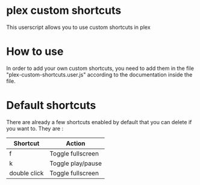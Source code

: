 # plex custom shortcuts
This userscript allows you to use custom shortcuts in plex

# How to use
In order to add your own custom shortcuts, you need to add them in the file "plex-custom-shortcuts.user.js" according to the documentation inside the file.

# Default shortcuts
There are already a few shortcuts enabled by default that you can delete if you want to. They are :

| Shortcut		| Action        	|
| -------------	| -----------------	|
| 	f       	| Toggle fullscreen |
| 	k			| Toggle play/pause	|
| double click	| Toggle fullscreen	|
